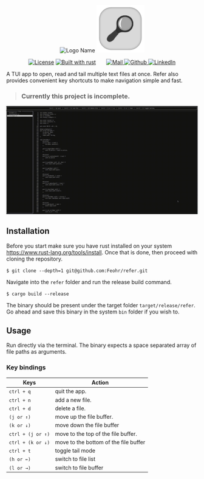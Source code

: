 <div>
    <p align="center">
        <picture>
            <source media="(prefers-color-scheme: dark)" srcset="https://raw.githubusercontent.com/Feohr/refer/refs/heads/main/docs/logo/ReferLogoNameDark.svg" height=125px>
            <source media="(prefers-color-scheme: light)" srcset="https://raw.githubusercontent.com/Feohr/refer/refs/heads/main/docs/logo/ReferLogoName.svg" height=125px>
            <img alt="Logo Name" src="https://user-images.githubusercontent.com/25423296/163456779-a8556205-d0a5-45e2-ac17-42d089e3c3f8.png">
        </picture>
        <img src="docs/logo/ReferLogoWithBGx250.svg" height=125px>
    </p>
    <p align="center">
        <a href="https://github.com/Feohr/refer/blob/main/LICENSE"><img alt="License" src="https://img.shields.io/badge/License-MIT-green" height=24px></a>
        <a href="https://github.com/Feohr/refer"><img alt="Built with rust" src="https://img.shields.io/badge/built_with-rust-orange" height=24px></a>
        &nbsp;
        &nbsp;
        &nbsp;
        <a href="mailto:mohammedrehaan.work@gmail.com">
            <picture>
                <source media="(prefers-color-scheme: dark)" srcset="https://raw.githubusercontent.com/Feohr/refer/refs/heads/main/docs/social/gmailDark.svg" height=32px>
                <source media="(prefers-color-scheme: light)" srcset="https://raw.githubusercontent.com/Feohr/refer/refs/heads/main/docs/social/gmail.svg" height=32px>
                <img alt="Mail" src="https://user-images.githubusercontent.com/25423296/163456779-a8556205-d0a5-45e2-ac17-42d089e3c3f8.png">
            </picture>
        </a>
        <a href="https://github.com/Feohr">
            <picture>
                <source media="(prefers-color-scheme: dark)" srcset="https://raw.githubusercontent.com/Feohr/refer/refs/heads/main/docs/social/githubDark.svg" height=32px>
                <source media="(prefers-color-scheme: light)" srcset="https://raw.githubusercontent.com/Feohr/refer/refs/heads/main/docs/social/github.svg" height=32px>
                <img alt="Github" src="https://user-images.githubusercontent.com/25423296/163456779-a8556205-d0a5-45e2-ac17-42d089e3c3f8.png">
            </picture>
        </a>
        <a href="https://www.linkedin.com/in/mohammed-rehaan-193305222/">
            <picture>
                <source media="(prefers-color-scheme: dark)" srcset="https://raw.githubusercontent.com/Feohr/refer/refs/heads/main/docs/social/linkedinDark.svg" height=32px>
                <source media="(prefers-color-scheme: light)" srcset="https://raw.githubusercontent.com/Feohr/refer/refs/heads/main/docs/social/linkedin.svg" height=32px>
                <img alt="LinkedIn" src="https://user-images.githubusercontent.com/25423296/163456779-a8556205-d0a5-45e2-ac17-42d089e3c3f8.png">
            </picture>
        </a>
    </p>
</div>

A TUI app to open, read and tail multiple text files at once. Refer also provides convenient key shortcuts to make navigation simple and fast.</p>

> ### Currently this project is incomplete.

![](docs/ReferDemo.gif)

## Installation

Before you start make sure you have rust installed on your system https://www.rust-lang.org/tools/install. Once that is done, then proceed with cloning the repository.

```console
$ git clone --depth=1 git@github.com:Feohr/refer.git
```
Navigate into the `refer` folder and run the release build command.

```console
$ cargo build --release
```

The binary should be present under the target folder `target/release/refer`. Go ahead and save this binary in the system `bin` folder if you wish to.

## Usage

Run directly via the terminal. The binary expects a space separated array of file paths as arguments.

### Key bindings

|       Keys        |                   Action              |
|-------------------|---------------------------------------|
| `ctrl + q`        | quit the app.                         |
| `ctrl + n`        | add a new file.                       |
| `ctrl + d`        | delete a file.                        |
| `(j or ↑)`        | move up the file buffer.              |
| `(k or ↓)`        | move down the file buffer             |
| `ctrl + (j or ↑)` | move to the top of the file buffer.   |
| `ctrl + (k or ↓)` | move to the bottom of the file buffer |
| `ctrl + t`        | toggle tail mode                      |
| `(h or ←)`        | switch to file list                   |
| `(l or →)`        | switch to file buffer                 |
